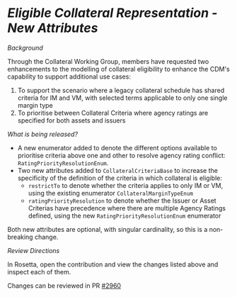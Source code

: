 # *Eligible Collateral Representation - New Attributes*

_Background_

Through the Collateral Working Group, members have requested two enhancements to the modelling of collateral eligibility to enhance the CDM's capability to support
additional use cases:
1. To support the scenario where a legacy collateral schedule has shared criteria for IM and VM, with selected terms applicable to only one single margin type
2. To prioritise between Collateral Criteria where agency ratings are specified for both assets and issuers

_What is being released?_

- A new enumerator added to denote the different options available to prioritise criteria above one and other to resolve agency rating conflict: `RatingPriorityResolutionEnum`.
- Two new attributes added to `CollateralCriteriaBase` to increase the specificity of the definition of the criteria in which collateral is eligible:
    - `restrictTo` to denote whether the criteria applies to only IM or VM, using the existing enumerator `CollateralMarginTypeEnum`
    - `ratingPriorityResolution` to denote whether the Issuer or Asset Criterias have precedence where there are multiple Agency Ratings defined,
  using the new `RatingPriorityResolutionEnum` enumerator

Both new attributes are optional, with singular cardinality, so this is a non-breaking change. 

_Review Directions_

In Rosetta, open the contribution and view the changes listed above and inspect each of them.

Changes can be reviewed in PR [#2960](https://github.com/finos/common-domain-model/pull/2960)
